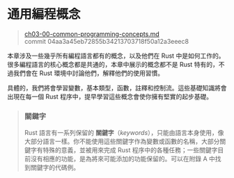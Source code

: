# 通用編程概念

> [ch03-00-common-programming-concepts.md](https://github.com/rust-lang/book/blob/master/second-edition/src/ch03-00-common-programming-concepts.md)
> <br>
> commit 04aa3a45eb72855b34213703718f50a12a3eeec8

本章涉及一些幾乎所有編程語言都有的概念，以及他們在 Rust 中是如何工作的。很多編程語言的核心概念都是共通的，本章中展示的概念都不是 Rust 特有的，不過我們會在 Rust 環境中討論他們，解釋他們的使用習慣。

具體的，我們將會學習變數，基本類型，函數，註釋和控制流。這些基礎知識將會出現在每一個 Rust 程序中，提早學習這些概念會使你擁有堅實的起步基礎。

> ### 關鍵字
>
> Rust 語言有一系列保留的 **關鍵字**（*keywords*），只能由語言本身使用，像大部分語言一樣。你不能使用這些關鍵字作為變數或函數的名稱，大部分關鍵字有特殊的意義，並被用來完成 Rust 程序中的各種任務；一些關鍵字目前沒有相應的功能，是為將來可能添加的功能保留的。可以在附錄 A 中找到關鍵字的代碼例。